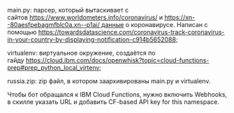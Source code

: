 main.py: парсер, который вытаскивает с сайтов https://www.worldometers.info/coronavirus/ и https://xn--80aesfpebagmfblc0a.xn--p1ai/ данные о коронавирусе. Написан с помощью https://towardsdatascience.com/coronavirus-track-coronavirus-in-your-country-by-displaying-notification-c914b5652088;

virtualenv: виртуальное окружение, создаётся по гайду https://cloud.ibm.com/docs/openwhisk?topic=cloud-functions-prep#prep_python_local_virtenv;

russia.zip: zip файл, в котором заархивированы main.py и virtualenv.

Чтобы бот обращался к IBM Cloud Functions, нужно включить Webhooks, в скилле указать URL и добавить CF-based API key for this namespace.
